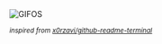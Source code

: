 <div align="justify">
<picture>
    <source media="(prefers-color-scheme: dark)" srcset="https://i.ibb.co/prd9TLr/output-gif.gif">
    <source media="(prefers-color-scheme: light)" srcset="https://i.ibb.co/prd9TLr/output-gif.gif">
    <img alt="GIFOS" src="https://i.ibb.co/prd9TLr/output-gif.gif">
</picture>

<sub><i>inspired from [x0rzavi/github-readme-terminal](https://github.com/x0rzavi/github-readme-terminal)</i></sub>

</div>

<!-- Image deletion URL: https://ibb.co/qFpP8rF/a362a42538656e49d06515e074082958 -->